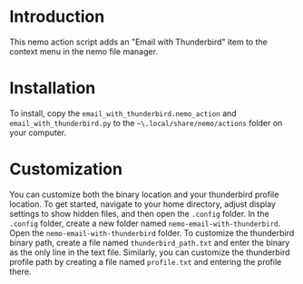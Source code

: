 # Introduction

This nemo action script adds an "Email with Thunderbird" item to the context menu in the nemo file manager.

# Installation

To install, copy the `email_with_thunderbird.nemo_action` and `email_with_thunderbird.py` to the `~\.local/share/nemo/actions` folder on your computer.

# Customization

You can customize both the binary location and your thunderbird profile location.  To get started, navigate to your home directory, adjust display settings to show hidden files, and then open the `.config` folder.  In the `.config` folder, create a new folder named `nemo-email-with-thunderbird`.  Open the `nemo-email-with-thunderbird` folder.  To customize the thunderbird binary path, create a file named `thunderbird_path.txt` and enter the binary as the only line in the text file.  Similarly, you can customize the thunderbird profile path by creating a file named `profile.txt` and entering the profile there.
